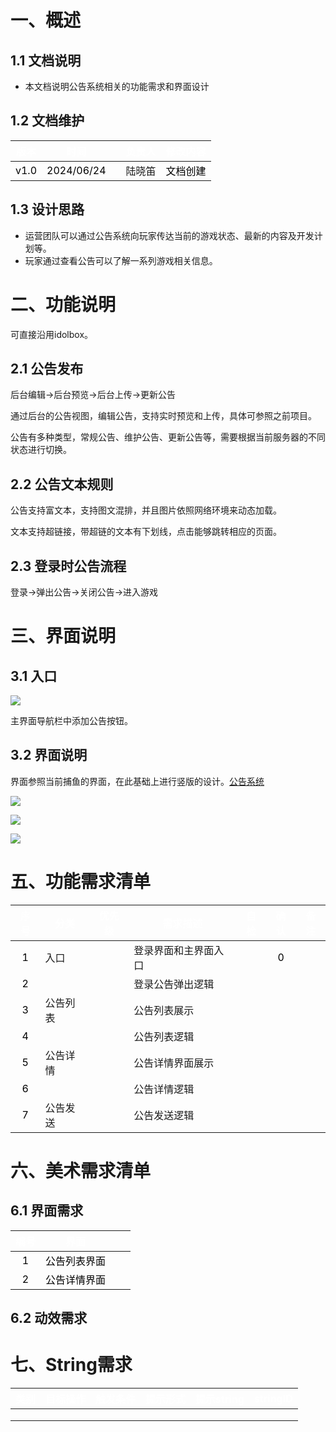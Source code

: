# 一、概述
## 1.1 文档说明
+ 本文档说明公告系统相关的功能需求和界面设计

## 1.2 文档维护
| <font style="color:white;">版本</font> | <font style="color:white;">时间</font> | | <font style="color:white;">负责人</font> | <font style="color:white;">修改内容</font> |
| :---: | :---: | --- | :---: | :--- |
| <font style="color:black;">v1.0</font> | <font style="color:black;">2024/06/24</font> | | 陆晓笛 | <font style="color:black;">文档创建</font> |


## 1.3 设计思路
+ 运营团队可以通过公告系统向玩家传达当前的游戏状态、最新的内容及开发计划等。
+ 玩家通过查看公告可以了解一系列游戏相关信息。

# 二、功能说明
可直接沿用idolbox。

## 2.1 公告发布
后台编辑→后台预览→后台上传→更新公告

通过后台的公告视图，编辑公告，支持实时预览和上传，具体可参照之前项目。

公告有多种类型，常规公告、维护公告、更新公告等，需要根据当前服务器的不同状态进行切换。

## 2.2 公告文本规则
公告支持富文本，支持图文混排，并且图片依照网络环境来动态加载。

文本支持超链接，带超链的文本有下划线，点击能够跳转相应的页面。

## 2.3 登录时公告流程
登录→弹出公告→关闭公告→进入游戏

# 三、界面说明
## 3.1 入口
![](https://cdn.nlark.com/yuque/0/2024/png/43554293/1719215631421-fe2fa69a-b978-46eb-8b2a-5af55e925f51.png)

主界面导航栏中添加公告按钮。

## 3.2 界面说明
界面参照当前捕鱼的界面，在此基础上进行竖版的设计。[公告系统](https://snh48group.yuque.com/ttk5k0/manpny/qrh0bv9mswkc22qs)

![](https://cdn.nlark.com/yuque/0/2024/png/43554293/1731574102020-34083caf-98cb-40a0-b076-68c6af430bf4.png)

![](https://cdn.nlark.com/yuque/0/2024/png/43554293/1731574156305-0f4e6a0c-de7f-4e56-a185-68cfecd3922d.png)

![](https://cdn.nlark.com/yuque/0/2024/png/43554293/1731574164049-bcb77bc6-3c01-4eac-a82d-107495bb2256.png)



# 五、功能需求清单
| **<font style="color:white;">序号</font>** | **<font style="color:white;">分类</font>** | **<font style="color:white;">优先级</font>** | **<font style="color:white;">需求描述</font>** | **<font style="color:white;">自检</font>** | **<font style="color:white;">确认</font>** | **<font style="color:white;">备注</font>** |
| :---: | --- | --- | --- | --- | :---: | :---: |
| <font style="color:black;">1</font> | 入口 |  | 登录界面和主界面入口 | <font style="color:black;"></font> | <font style="color:black;">0</font> | |
| <font style="color:black;">2</font> |  |  | 登录公告弹出逻辑 | <font style="color:black;"></font> | <font style="color:black;"></font> | |
| <font style="color:black;">3</font> | 公告列表 |  | 公告列表展示 | | | |
| <font style="color:black;">4</font> |  |  | 公告列表逻辑 |  | | |
| <font style="color:black;">5</font> | 公告详情 |  | 公告详情界面展示 | | | |
| <font style="color:black;">6</font> |  |  | 公告详情逻辑 | | | |
| <font style="color:black;">7</font> | 公告发送 |  | 公告发送逻辑 | | | |


# 六、美术需求清单
## 6.1 界面需求
| **<font style="color:white;">编号</font>** | **<font style="color:white;">界面</font>** | | |
| :---: | --- | --- | --- |
| <font style="color:black;">1</font> | <font style="color:black;">公告列表界面</font> | | |
| <font style="color:black;">2</font> | <font style="color:black;">公告详情界面</font> | | |


## 6.2 动效需求
# 七、String需求
| **<font style="color:white;">类别</font>** | **<font style="color:white;">目标操作</font>** | **<font style="color:white;">触发条件</font>** | **<font style="color:white;">提示形式</font>** | **<font style="color:white;">提示string</font>** | **<font style="color:white;">stringID</font>** |
| --- | --- | --- | --- | --- | :---: |
|  |  |  |  |  | |
| <font style="color:black;"></font> |  |  |  |  | |
| <font style="color:black;"></font> |  |  |  |  | |


